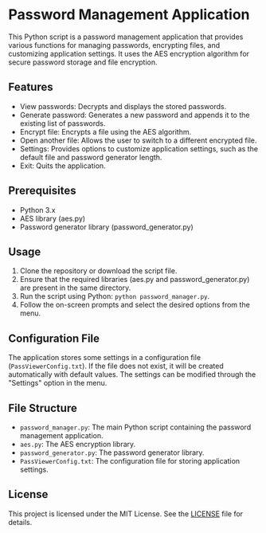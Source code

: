 # Password Management Application

This Python script is a password management application that provides various functions for managing passwords, encrypting files, and customizing application settings. It uses the AES encryption algorithm for secure password storage and file encryption.

## Features

- View passwords: Decrypts and displays the stored passwords.
- Generate password: Generates a new password and appends it to the existing list of passwords.
- Encrypt file: Encrypts a file using the AES algorithm.
- Open another file: Allows the user to switch to a different encrypted file.
- Settings: Provides options to customize application settings, such as the default file and password generator length.
- Exit: Quits the application.

## Prerequisites

- Python 3.x
- AES library (aes.py)
- Password generator library (password_generator.py)

## Usage

1. Clone the repository or download the script file.
2. Ensure that the required libraries (aes.py and password_generator.py) are present in the same directory.
3. Run the script using Python: `python password_manager.py`.
4. Follow the on-screen prompts and select the desired options from the menu.

## Configuration File

The application stores some settings in a configuration file (`PassViewerConfig.txt`). If the file does not exist, it will be created automatically with default values. The settings can be modified through the "Settings" option in the menu.

## File Structure

- `password_manager.py`: The main Python script containing the password management application.
- `aes.py`: The AES encryption library.
- `password_generator.py`: The password generator library.
- `PassViewerConfig.txt`: The configuration file for storing application settings.

## License

This project is licensed under the MIT License. See the [LICENSE](LICENSE) file for details.
